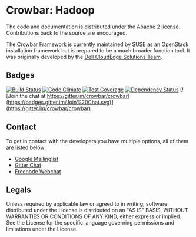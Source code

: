 # Crowbar: Hadoop

The code and documentation is distributed under the [Apache 2 license](http://www.apache.org/licenses/LICENSE-2.0.html).
Contributions back to the source are encouraged.

The [Crowbar Framework](https://github.com/crowbar/crowbar) is currently maintained by [SUSE](http://www.suse.com/) as
an [OpenStack](http://openstack.org) installation framework but is prepared to be a much broader function tool. It was
originally developed by the [Dell CloudEdge Solutions Team](http://dell.com/openstack).

## Badges

[![Build Status](https://travis-ci.org/crowbar/crowbar-hadoop.svg?branch=master)](https://travis-ci.org/crowbar/crowbar-hadoop)
[![Code Climate](https://codeclimate.com/github/crowbar/crowbar-hadoop/badges/gpa.svg)](https://codeclimate.com/github/crowbar/crowbar-hadoop)
[![Test Coverage](https://codeclimate.com/github/crowbar/crowbar-hadoop/badges/coverage.svg)](https://codeclimate.com/github/crowbar/crowbar-hadoop)
[![Dependency Status](https://gemnasium.com/crowbar/crowbar-hadoop.svg)](https://gemnasium.com/crowbar/crowbar-hadoop)
[![Join the chat at https://gitter.im/crowbar/crowbar](https://badges.gitter.im/Join%20Chat.svg)](https://gitter.im/crowbar/crowbar)

## Contact

To get in contact with the developers you have multiple options, all of them are listed below:

* [Google Mailinglist](https://groups.google.com/forum/#!forum/crowbar)
* [Gitter Chat](https://gitter.im/crowbar/crowbar)
* [Freenode Webchat](http://webchat.freenode.net/?channels=%23crowbar)

## Legals

Unless required by applicable law or agreed to in writing, software distributed under the License is distributed on
an "AS IS" BASIS, WITHOUT WARRANTIES OR CONDITIONS OF ANY KIND, either express or implied. See the License for the
specific language governing permissions and limitations under the License.
